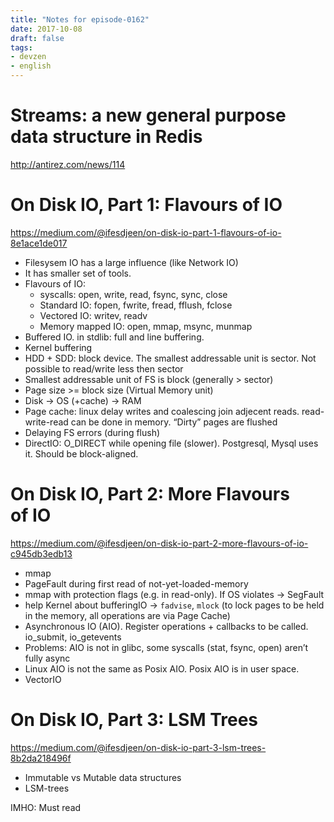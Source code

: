 ```yaml
---
title: "Notes for episode-0162"
date: 2017-10-08
draft: false
tags:
- devzen
- english
---
```


# Streams: a new general purpose data structure in Redis
http://antirez.com/news/114

# On Disk IO, Part 1: Flavours of IO 
https://medium.com/@ifesdjeen/on-disk-io-part-1-flavours-of-io-8e1ace1de017

- Filesysem IO has a large influence (like Network IO)
- It has smaller set of tools.
- Flavours of IO:
    - syscalls: open, write, read, fsync, sync, close
    - Standard IO: fopen, fwrite, fread, fflush, fclose
    - Vectored IO: writev, readv
    - Memory mapped IO: open, mmap, msync, munmap
- Buffered IO. in stdlib: full and line buffering.
- Kernel buffering
- HDD + SDD: block device. The smallest addressable unit is sector. Not possible to read/write less then sector
- Smallest addressable unit of FS is block (generally > sector)
- Page size >= block size (Virtual Memory unit)
- Disk -> OS (+cache) -> RAM
- Page cache: linux delay writes and coalescing join adjecent reads. read-write-read can be done in memory. “Dirty” pages are flushed
- Delaying FS errors (during flush)
- DirectIO: O_DIRECT while opening file (slower). Postgresql, Mysql uses it. Should be block-aligned.

# On Disk IO, Part 2: More Flavours of IO
https://medium.com/@ifesdjeen/on-disk-io-part-2-more-flavours-of-io-c945db3edb13
- mmap
- PageFault during first read of not-yet-loaded-memory
- mmap with protection flags (e.g. in read-only). If OS violates -> SegFault
- help Kernel about bufferingIO -> `fadvise`, `mlock` (to lock pages to be held in the memory, all operations are via Page Cache)
- Asynchronous IO (AIO). Register operations + callbacks to be called. io_submit, io_getevents
- Problems: AIO is not in glibc, some syscalls (stat, fsync, open) aren’t fully async
- Linux AIO is not the same as Posix AIO. Posix AIO is in user space.
- VectorIO

# On Disk IO, Part 3: LSM Trees
https://medium.com/@ifesdjeen/on-disk-io-part-3-lsm-trees-8b2da218496f
- Immutable vs Mutable data structures
- LSM-trees

IMHO: Must read
